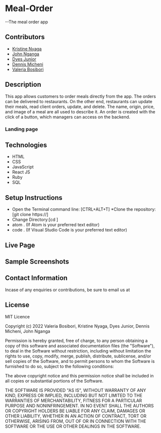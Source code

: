
# Meal-Order 
--The meal order app 

## Contributors
* [Kristine Nyaga](https://github.com/kristinenyaga)
* [John Nganga](https://github.com/sean-code)
* [Dyes Junior](https://github.com/Dx901)
* [Dennis Micheni](https://github.com/D-Micheni)
* [Valeria Bosibori](https://github.com/codingvaleria)


## Description
This app allows customers to order meals directly from the app. The orders can be delivered to restaurants. On the other end, restaurants can update their meals, read client orders, update, and delete. The name, origin, price, and image of a meal are all used to describe it. An order is created with the click of a button, which managers can access on the backend.

### Landing page



## Technologies
* HTML 
* CSS
* JavaScript
* React JS
* Ruby
* SQL

## Setup Instructions
* Open the Terminal command line: [CTRL+ALT+T]
*Clone the repository: [git clone https://]
* Change Directory:[cd ]
* atom . (If Atom is your preferred text editor)
* code . (If Visual Studio Code is your preferred text editor)





## Live Page



## Sample Screenshots




## Contact Information
 Incase of any enquiries or contributions, be sure to email us at



 ## License
MIT Licence

Copyright (c) 2022  Valeria Bosibori, Kristine Nyaga, Dyes Junior, Dennis Micheni, John Nganga

Permission is hereby granted, free of charge, to any person obtaining a copy of this software and associated documentation files (the "Software"), to deal in the Software without restriction, including without limitation the rights to use, copy, modify, merge, publish, distribute, sublicense, and/or sell copies of the Software, and to permit persons to whom the Software is furnished to do so, subject to the following conditions:

The above copyright notice and this permission notice shall be included in all copies or substantial portions of the Software.

THE SOFTWARE IS PROVIDED "AS IS", WITHOUT WARRANTY OF ANY KIND, EXPRESS OR IMPLIED, INCLUDING BUT NOT LIMITED TO THE WARRANTIES OF MERCHANTABILITY, FITNESS FOR A PARTICULAR PURPOSE AND NONINFRINGEMENT. IN NO EVENT SHALL THE AUTHORS OR COPYRIGHT HOLDERS BE LIABLE FOR ANY CLAIM, DAMAGES OR OTHER LIABILITY, WHETHER IN AN ACTION OF CONTRACT, TORT OR OTHERWISE, ARISING FROM, OUT OF OR IN CONNECTION WITH THE SOFTWARE OR THE USE OR OTHER DEALINGS IN THE SOFTWARE.
